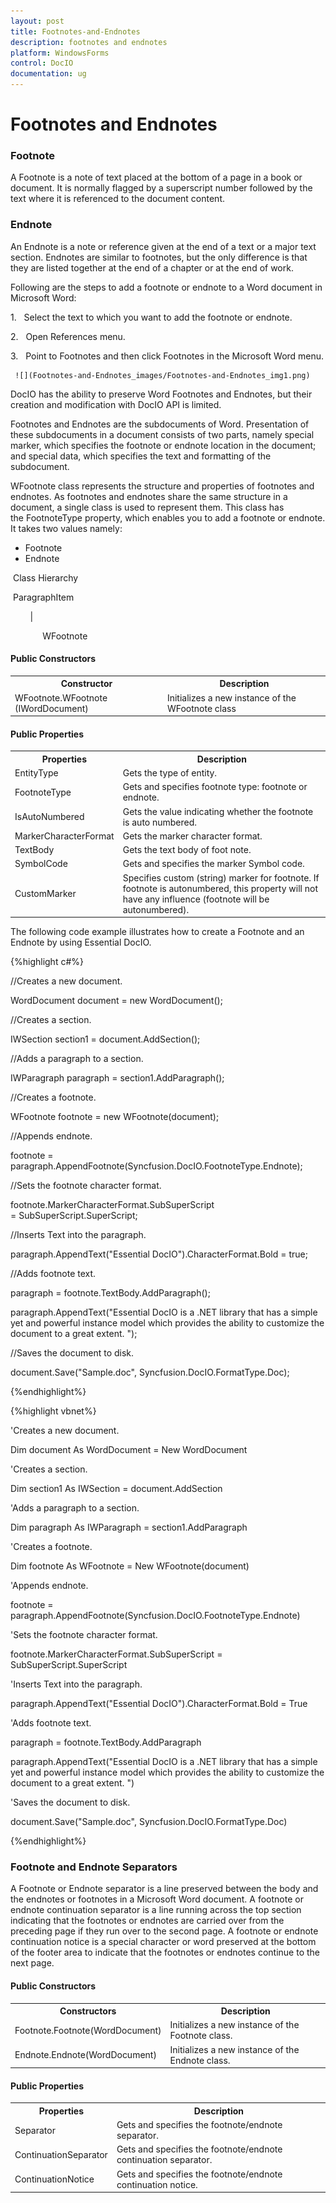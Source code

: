 ```yaml
---
layout: post
title: Footnotes-and-Endnotes
description: footnotes and endnotes
platform: WindowsForms
control: DocIO
documentation: ug
---
```


# Footnotes and Endnotes

### Footnote

A Footnote is a note of text placed at the bottom of a page in a book or document. It is normally flagged by a superscript number followed by the text where it is referenced to the document content.

### Endnote

An Endnote is a note or reference given at the end of a text or a major text section. Endnotes are similar to footnotes, but the only difference is that they are listed together at the end of a chapter or at the end of work.

Following are the steps to add a footnote or endnote to a Word document in Microsoft Word:

1.   Select the text to which you want to add the footnote or endnote.

2.   Open References menu.

3.   Point to Footnotes and then click Footnotes in the Microsoft Word menu.

     ![](Footnotes-and-Endnotes_images/Footnotes-and-Endnotes_img1.png)





DocIO has the ability to preserve Word Footnotes and Endnotes, but their creation and modification with DocIO API is limited.

Footnotes and Endnotes are the subdocuments of Word. Presentation of these subdocuments in a document consists of two parts, namely special marker, which specifies the footnote or endnote location in the document; and special data, which specifies the text and formatting of the subdocument.

WFootnote class represents the structure and properties of footnotes and endnotes. As footnotes and endnotes share the same structure in a document, a single class is used to represent them. This class has the FootnoteType property, which enables you to add a footnote or endnote. It takes two values namely:

* Footnote
* Endnote

 Class Hierarchy

 ParagraphItem

        &#124;          

             WFootnote



#### Public Constructors


<table>
<tr>
<th>
Constructor </th><th>
Description</th></tr>
<tr>
<td>
WFootnote.WFootnote (IWordDocument)</td><td>
Initializes a new instance of the WFootnote class  </td></tr>
</table>


#### Public Properties

<table>
<tr>
<th>
Properties</th><th>
Description</th></tr>
<tr>
<td>
EntityType</td><td>
Gets the type of entity.</td></tr>
<tr>
<td>
FootnoteType</td><td>
Gets and specifies footnote type: footnote or endnote. </td></tr>
<tr>
<td>
IsAutoNumbered</td><td>
Gets the value indicating whether the footnote is auto numbered.  </td></tr>
<tr>
<td>
MarkerCharacterFormat</td><td>
Gets the marker character format.  </td></tr>
<tr>
<td>
TextBody</td><td>
Gets the text body of foot note.</td></tr>
<tr>
<td>
SymbolCode</td><td>
Gets and specifies the marker Symbol code.</td></tr>
<tr>
<td>
CustomMarker</td><td>
Specifies custom (string) marker for footnote. If footnote is autonumbered, this property will not have any influence (footnote will be autonumbered).</td></tr>
</table>


The following code example illustrates how to create a Footnote and an Endnote by using Essential DocIO.


{%highlight c#%}


//Creates a new document.

WordDocument document = new WordDocument();



//Creates a section.

IWSection section1 = document.AddSection();



//Adds a paragraph to a section.

IWParagraph paragraph = section1.AddParagraph();



//Creates a footnote.

WFootnote footnote = new WFootnote(document);



//Appends endnote.

footnote = paragraph.AppendFootnote(Syncfusion.DocIO.FootnoteType.Endnote);



//Sets the footnote character format.

footnote.MarkerCharacterFormat.SubSuperScript = SubSuperScript.SuperScript;



//Inserts Text into the paragraph.

paragraph.AppendText("Essential DocIO").CharacterFormat.Bold = true;



//Adds footnote text.

paragraph = footnote.TextBody.AddParagraph();



paragraph.AppendText("Essential DocIO is a .NET library that has a simple yet and powerful instance model which provides the ability to customize the document to a great extent. ");



//Saves the document to disk.

document.Save("Sample.doc", Syncfusion.DocIO.FormatType.Doc);

{%endhighlight%}


{%highlight vbnet%}


'Creates a new document.

Dim document As WordDocument = New WordDocument



'Creates a section.

Dim section1 As IWSection = document.AddSection



'Adds a paragraph to a section.

Dim paragraph As IWParagraph = section1.AddParagraph



'Creates a footnote.

Dim footnote As WFootnote = New WFootnote(document)



'Appends endnote.

footnote = paragraph.AppendFootnote(Syncfusion.DocIO.FootnoteType.Endnote)



'Sets the footnote character format.

footnote.MarkerCharacterFormat.SubSuperScript = SubSuperScript.SuperScript



'Inserts Text into the paragraph.

paragraph.AppendText("Essential DocIO").CharacterFormat.Bold = True



'Adds footnote text.

paragraph = footnote.TextBody.AddParagraph

paragraph.AppendText("Essential DocIO is a .NET library that has a simple yet and powerful instance model which provides the ability to customize the document to a great extent. ")



'Saves the document to disk.

document.Save("Sample.doc", Syncfusion.DocIO.FormatType.Doc)

{%endhighlight%}

### Footnote and Endnote Separators

A Footnote or Endnote separator is a line preserved between the body and the endnotes or footnotes in a Microsoft Word document. A footnote or endnote continuation separator is a line running across the top section indicating that the footnotes or endnotes are carried over from the preceding page if they run over to the second page. A footnote or endnote continuation notice is a special character or word preserved at the bottom of the footer area to indicate that the footnotes or endnotes continue to the next page.

#### Public Constructors

<table>
<tr>
<th>
Constructors</th><th>
Description</th></tr>
<tr>
<td>
Footnote.Footnote(WordDocument)</td><td>
Initializes a new instance of the Footnote class.</td></tr>
<tr>
<td>
Endnote.Endnote(WordDocument)</td><td>
Initializes a new instance of the Endnote class.</td></tr>
</table>


#### Public Properties 

<table>
<tr>
<th>
Properties</th><th>
Description</th></tr>
<tr>
<td>
Separator</td><td>
Gets and specifies the footnote/endnote separator.</td></tr>
<tr>
<td>
ContinuationSeparator</td><td>
Gets and specifies the footnote/endnote continuation separator.</td></tr>
<tr>
<td>
ContinuationNotice</td><td>
Gets and specifies the footnote/endnote continuation notice.</td></tr>
</table>


